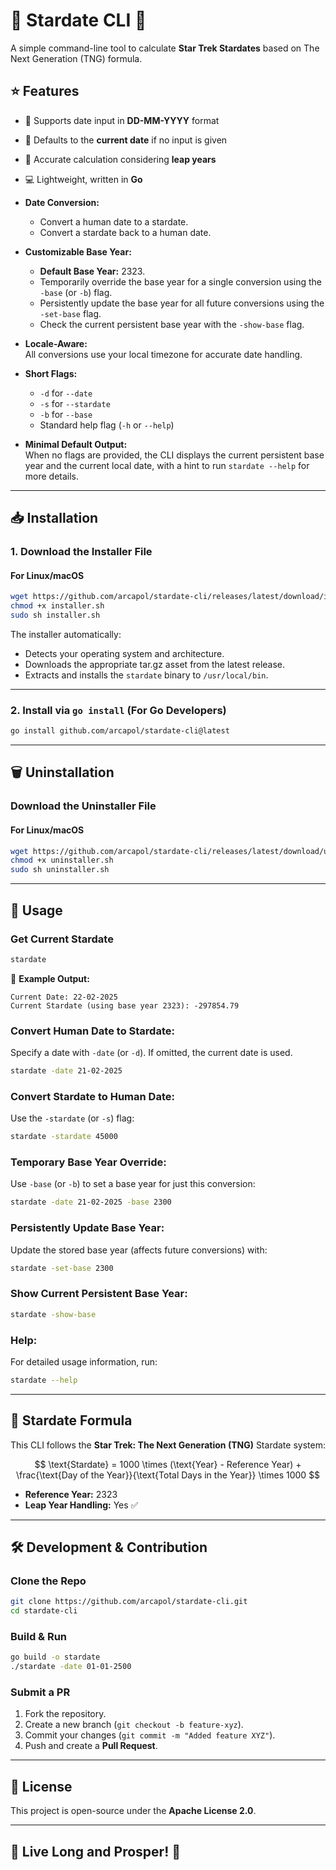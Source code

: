 # 🌌 Stardate CLI 🚀

A simple command-line tool to calculate **Star Trek Stardates** based on The Next Generation (TNG) formula.

## ⭐ Features
- 📅 Supports date input in **DD-MM-YYYY** format
- 📌 Defaults to the **current date** if no input is given
- 🔢 Accurate calculation considering **leap years**
- 💻 Lightweight, written in **Go**

- **Date Conversion:**  
  - Convert a human date to a stardate.
  - Convert a stardate back to a human date.

- **Customizable Base Year:**  
  - **Default Base Year:** 2323.
  - Temporarily override the base year for a single conversion using the `-base` (or `-b`) flag.
  - Persistently update the base year for all future conversions using the `-set-base` flag.
  - Check the current persistent base year with the `-show-base` flag.

- **Locale-Aware:**  
  All conversions use your local timezone for accurate date handling.

- **Short Flags:**  
  - `-d` for `--date`
  - `-s` for `--stardate`
  - `-b` for `--base`
  - Standard help flag (`-h` or `--help`)

- **Minimal Default Output:**  
  When no flags are provided, the CLI displays the current persistent base year and the current local date, with a hint to run `stardate --help` for more details.
---

## 📥 Installation

### **1. Download the Installer File**
#### **For Linux/macOS**
```sh
wget https://github.com/arcapol/stardate-cli/releases/latest/download/installer.sh
chmod +x installer.sh
sudo sh installer.sh
```
  The installer automatically:
   - Detects your operating system and architecture.
   - Downloads the appropriate tar.gz asset from the latest release.
   - Extracts and installs the `stardate` binary to `/usr/local/bin`.

---

### **2. Install via `go install` (For Go Developers)**
```sh
go install github.com/arcapol/stardate-cli@latest
```

---

## 🗑️ Uninstallation

### **Download the Uninstaller File**
#### **For Linux/macOS**
```sh
wget https://github.com/arcapol/stardate-cli/releases/latest/download/uninstaller.sh
chmod +x uninstaller.sh
sudo sh uninstaller.sh
```
---

## 📌 Usage

### **Get Current Stardate**
```sh
stardate
```
📌 **Example Output:**
```
Current Date: 22-02-2025
Current Stardate (using base year 2323): -297854.79
```

### **Convert Human Date to Stardate:**  

  Specify a date with `-date` (or `-d`). If omitted, the current date is used.
  ```sh
  stardate -date 21-02-2025
  ```
  
### **Convert Stardate to Human Date:** 

  Use the `-stardate` (or `-s`) flag:
  ```sh
  stardate -stardate 45000
  ```

### **Temporary Base Year Override:**  

  Use `-base` (or `-b`) to set a base year for just this conversion:
  ```sh
  stardate -date 21-02-2025 -base 2300
  ```

### **Persistently Update Base Year:**  

  Update the stored base year (affects future conversions) with:
  ```sh
  stardate -set-base 2300
  ```

### **Show Current Persistent Base Year:**  

  ```sh
  stardate -show-base
  ```

### **Help:**  

  For detailed usage information, run:
  ```sh
  stardate --help
  ```

---

## 📜 Stardate Formula
This CLI follows the **Star Trek: The Next Generation (TNG)** Stardate system:

$$
\text{Stardate} = 1000 \times (\text{Year} - Reference Year) + \frac{\text{Day of the Year}}{\text{Total Days in the Year}} \times 1000
$$

- **Reference Year:** 2323
- **Leap Year Handling:** Yes ✅

---

## 🛠 Development & Contribution

### **Clone the Repo**
```sh
git clone https://github.com/arcapol/stardate-cli.git
cd stardate-cli
```

### **Build & Run**
```sh
go build -o stardate
./stardate -date 01-01-2500
```

### **Submit a PR**
1. Fork the repository.
2. Create a new branch (`git checkout -b feature-xyz`).
3. Commit your changes (`git commit -m "Added feature XYZ"`).
4. Push and create a **Pull Request**.

---

## 📜 License
This project is open-source under the **Apache License 2.0**.

---

## 🚀 Live Long and Prosper! 🖖

